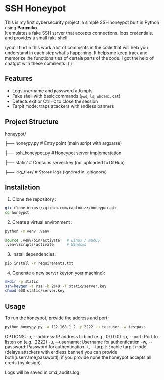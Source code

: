 # SSH Honeypot

This is my first cybersecurity project: a simple SSH honeypot built in Python using **Paramiko**.  
It emulates a fake SSH server that accepts connections, logs credentials, and provides a small fake shell.

(you'll find in this work a lot of comments in the code that will help you understand in each step what's happening. 
It helps me keep track and memorize the functionalities of certain parts of the code.
I got the help of chatgpt with these comments :) )

## Features
- Logs username and password attempts
- Fake shell with basic commands (`pwd`, `ls`, `whoami`, `cat`)
- Detects exit or Ctrl+C to close the session
- Tarpit mode: traps attackers with endless banners

## Project Structure
honeypot/

├── honeypy.py # Entry point (main script with argparse)

├── ssh_honeypot.py # Honeypot server implementation

├── static/ # Contains server.key (not uploaded to GitHub)

├── log_files/ # Stores logs (ignored in .gitignore)


## Installation
1. Clone the repository :
```bash
git clone https://github.com/caplok123/honeypot.git
cd honeypot
```

2. Create a virtual environment :

```bash
python -m venv .venv

source .venv/bin/activate   # Linux / macOS
.venv\Scripts\activate      # Windows
```

3. Install dependencies : 

```bash
pip install -r requirements.txt
```

4. Generate a new server key(on your machine):

```bash
mkdir -p static
ssh-keygen -t rsa -b 2048 -f static/server.key
chmod 600 static/server.key
```

## Usage
To run the honeypot, provide the address and port:

```bash
python honeypy.py -a 192.168.1.2 -p 2222 -u testuser -w testpass
```

OPTIONS:
-a, --address: IP address to bind (e.g., 0.0.0.0)
-p, --port: Port to listen on (e.g., 2222)
-u, --username: Username for authentication
-w, --password: Password for authentication
-t, --tarpit: Enable tarpit mode (delays attackers with endless banner)
you can provide both(username,password); if you provide none the honeypot accepts all creds (by design).

Logs will be saved in cmd_audits.log.

